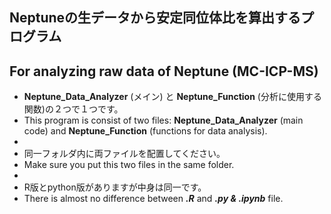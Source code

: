 ## Neptuneの生データから安定同位体比を算出するプログラム
## For analyzing raw data of Neptune (MC-ICP-MS)

- **Neptune_Data_Analyzer** (メイン) と **Neptune_Function** (分析に使用する関数)の２つで１つです。
- This program is consist of two files: **Neptune_Data_Analyzer** (main code) and **Neptune_Function** (functions for data analysis).
- 
- 同一フォルダ内に両ファイルを配置してください。
- Make sure you put this two files in the same folder.
- 
- R版とpython版がありますが中身は同一です。
- There is almost no difference between ***.R*** and  ***.py & .ipynb*** file.
